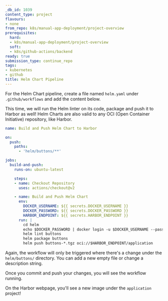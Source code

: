 ```yaml
---
_db_id: 1039
content_type: project
flavours:
- none
from_repo: k8s/manual-app-deployment/project-overview
prerequisites:
  hard:
  - k8s/manual-app-deployment/project-overview
  soft:
  - k8s/github-actions/backend
ready: true
submission_type: continue_repo
tags:
- kubernetes
- github
title: Helm Chart Pipeline
---
```


For the Helm Chart pipeline, create a file named `helm.yaml` under `.github/workflows` and add the content below.

This time, we will run the Helm linter on its code, package and push it to Harbor as well! Helm Charts are also valid to any OCI (Open Container Initiative) repository, like Harbor.

```yaml
name: Build and Push Helm Chart to Harbor

on:
  push:
    paths:
      - 'helm/buttons/**'

jobs:
  build-and-push:
    runs-on: ubuntu-latest

    steps:
    - name: Checkout Repository
      uses: actions/checkout@v2

    - name: Build and Push Helm Chart
      env:
        DOCKER_USERNAME: ${{ secrets.DOCKER_USERNAME }}
        DOCKER_PASSWORD: ${{ secrets.DOCKER_PASSWORD }}
        HARBOR_ENDPOINT: ${{ secrets.HARBOR_ENDPOINT }}
      run: |
        cd helm
        echo $DOCKER_PASSWORD | docker login -u $DOCKER_USERNAME --password-stdin $HARBOR_ENDPOINT
        helm lint buttons
        helm package buttons
        helm push buttons-*.tgz oci://$HARBOR_ENDPOINT/application
```

Again, the workflow will only be triggered where there's a change under the `helm/buttons/` directory. You can add a new empty file or change a description string.

Once you commit and push your changes, you will see the workflow running.

On the Harbor webpage, you'll see a new image under the `application` project!